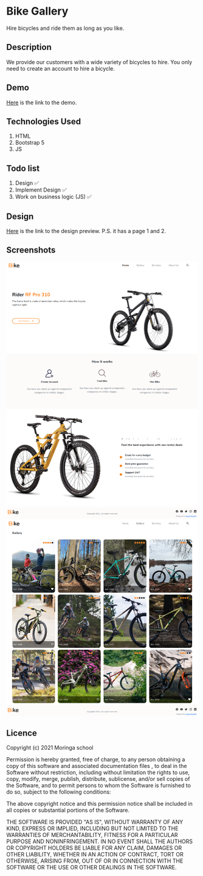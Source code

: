# Bike Gallery
Hire bicycles and ride them as long as you like.

## Description
We provide our customers with a wide variety of bicycles to hire. You only need to create an account to hire a bicycle.

## Demo
[Here](https://james-muriithi.github.io/bike-gallery) is the link to the demo.

## Technologies Used
1. HTML
1. Bootstrap 5
1. JS

## Todo list
1. Design ✅ 
1. Implement Design ✅ 
1. Work on business logic (JS)  ✅ 

## Design
[Here](https://www.figma.com/proto/CNqZXVQeSGu66gEAnw9n9c/Bike?node-id=2%3A2&scaling=min-zoom&page-id=0%3A1) is the link to the design preview. P.S. it has a page 1 and 2.

## Screenshots
![Home page](./screenshots/screenshot.png)
![Gallery Page](./screenshots/screenshot2.png)

## Licence
Copyright (c) 2021 Moringa school

Permission is hereby granted, free of charge, to any person obtaining a copy of this software and associated documentation files , to deal in the Software without restriction, including without limitation the rights to use, copy, modify, merge, publish, distribute, sublicense, and/or sell copies of the Software, and to permit persons to whom the Software is furnished to do so, subject to the following conditions:

The above copyright notice and this permission notice shall be included in all copies or substantial portions of the Software.

THE SOFTWARE IS PROVIDED "AS IS", WITHOUT WARRANTY OF ANY KIND, EXPRESS OR IMPLIED, INCLUDING BUT NOT LIMITED TO THE WARRANTIES OF MERCHANTABILITY, FITNESS FOR A PARTICULAR PURPOSE AND NONINFRINGEMENT. IN NO EVENT SHALL THE AUTHORS OR COPYRIGHT HOLDERS BE LIABLE FOR ANY CLAIM, DAMAGES OR OTHER LIABILITY, WHETHER IN AN ACTION OF CONTRACT, TORT OR OTHERWISE, ARISING FROM, OUT OF OR IN CONNECTION WITH THE SOFTWARE OR THE USE OR OTHER DEALINGS IN THE SOFTWARE.